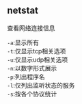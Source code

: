## netstat

查看网络连接信息

`-a`:显示所有  
`-t`:仅显示tcp相关选项  
`-u`:仅显示udp相关选项  
`-n`:以数字形式展示  
`-p`:列出程序名  
`-l`:仅列出监听状态的服务  
`-s`:按各个协议统计

